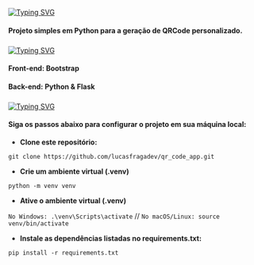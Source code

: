 [![Typing SVG](https://readme-typing-svg.demolab.com?font=Bungee+Tint&duration=2000&pause=5000&color=F70000&multiline=true&repeat=false&width=435&lines=Gerador+de+QRCode+personalizado)](https://git.io/typing-svg)

#### Projeto simples em **Python** para a geração de QRCode personalizado.

###

[![Typing SVG](https://readme-typing-svg.demolab.com?font=Bungee+Tint&duration=2000&pause=5000&color=F70000&multiline=true&repeat=false&width=435&lines=Stack+Utilizada)](https://git.io/typing-svg)

#### **Front-end:** Bootstrap
#### **Back-end:** Python & Flask

###
­[![Typing SVG](https://readme-typing-svg.demolab.com?font=Bungee+Tint&duration=2000&pause=5000&color=F70000&multiline=true&repeat=false&width=435&lines=Instala%C3%A7%C3%A3o)](https://git.io/typing-svg)

#### Siga os passos abaixo para configurar o projeto em sua máquina local:

- **Clone este repositório:**

` git clone https://github.com/lucasfragadev/qr_code_app.git `

- **Crie um ambiente virtual (.venv)**

` python -m venv venv `

- **Ative o ambiente virtual (.venv)**

` No Windows: .\venv\Scripts\activate ` //
` No macOS/Linux: source venv/bin/activate `

- **Instale as dependências listadas no requirements.txt:**

` pip install -r requirements.txt `

